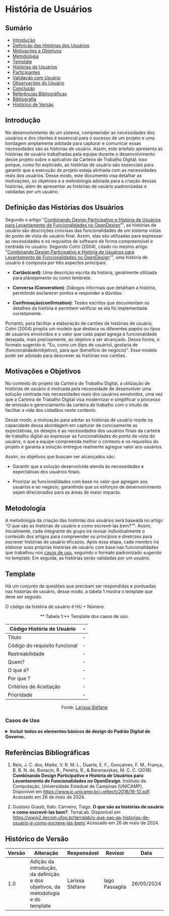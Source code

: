 # História de Usuários

## Sumário
* [Introdução](#Introdução)
* [Definição das Histórias dos Usuários](#Definição-das-Histórias-dos-Usuários)
* [Motivações e Objetivos](#Motivações-e-Objetivos)
* [Metodologia](#Metodologia)
* [Template](#Template)
* [Histórias de Usuários](#Histórias-de-Usuários)
* [Participantes](#Participantes)
* [Validação com Usuário](#Validação-com-Usuário)
* [Observações do Usuário](#Observações-do-Usuário)
* [Conclusão](#Conclusão)
* [Referências Bibliográficas](#Referências-Bibliográficas)
* [Bibliografia](#Bibliografia)
* [Histórico de Versão](#Histórico-de-Versão)

## Introdução

No desenvolvimento de um sistema, compreender as necessidades dos usuários e dos clientes é essencial para o sucesso de um projeto e uma bordagem amplamente adotada para capturar e comunicar essas necessidades são as histórias de usuário. Assim, este artefato apresenta as histórias de usuário trabalhadas pela equipe durante o desenvolvimento desse projeto sobre o aplicativo da Carteira de Trabalho Digital. Isso porque, como foi explicado, as histórias de usuário são essenciais para garantir que a execução do projeto esteja alinhada com as necessidades reais dos usuários. Desse modo, este documento visa detalhar as motivações, os objetivos e a metodologia adotada para a criação dessas histórias, além de apresentar as histórias de usuário padronizadas e validadas por um usuário.

## Definição das Histórias dos Usuários

Segundo o artigo "[Combinando Design Participativo e História de Usuários para Levantamento de Funcionalidades no OpenDesign](https://www.ic.unicamp.br/~reltech/2018/18-12.pdf)"¹, as histórias de usuário são descrições concisas das funcionalidades de um sistema vistas do ponto de vista do usuário final. Assim, elas são utilizadas para expressar as necessidades e os requisitos de software de forma compreensível e centrada no usuário. Segundo Cohn (2004), citado no mesmo artigo "[Combinando Design Participativo e História de Usuários para Levantamento de Funcionalidades no OpenDesign](https://www.ic.unicamp.br/~reltech/2018/18-12.pdf)"¹, uma história de usuário é composta por três aspectos principais:

- **Cartão(card)**: Uma descrição escrita da história, geralmente utilizada para planejamento ou como lembrete.

- **Conversa (Converation)**: Diálogos informais que detalham a história, permitindo esclarecer pontos e responder a dúvidas.

- **Confirmação(confirmation)**: Testes escritos que documentam os detalhes da história e permitem verificar se ela foi implementada corretamente.

Portanto, para facilitar a elaboração de cartões de histórias de usuário, Cohn (2004) propôs um modelo que destaca os diferentes papéis ou tipos de usuários envolvidos e o valor que cada papel agrega à funcionalidade desejada, mais precisamente, ao objetivo a ser alcançado. Dessa forma, o formato sugerido é: "Eu, como um (tipo de usuário), gostaria de (funcionalidade/objetivo), para que (benefício de negócio)". Esse modelo pode ser adotado para descrever as histórias nos cartões.

## Motivações e Objetivos

No contexto do projeto da Carteira de Trabalho Digital, a utilização de histórias de usuário é motivada pela necessidade de desenvolver uma solução centrada nas necessidades reais dos usuários envolvidos, uma vez que a Carteira de Trabalho Digital visa modernizar e simplificar o processo de emissão e gerenciamento da carteira de trabalho com o intuito de facilitar a vida dos cidadãos neste contexto.

Desse modo, a motivação para adotar as histórias de usuário reside na capacidade dessa abordagem em capturar de concisamente as expectativas, os desejos e as necessidades dos usuários finais da carteira de trabalho digital ao expressar as funcionalidades do ponto de vista do usuário, o que a equipe compreenda melhor o contexto e os requisitos do projeto e garanta a solução entregue realmente agregue valor aos usuários.

Assim, os objetivos que buscam ser alcançados são:

- Garantir que a solução desenvolvida atenda às necessidades e expectativas dos usuários finais.

- Priorizar as funcionalidades com base no valor que agregam aos usuários e ao negócio, garantindo que os esforços de desenvolvimento sejam direcionados para as áreas de maior impacto.

## Metodologia

A metodologia da criação das histórias dos usuários será baseada no artigo “O que são as histórias de usuário e como escrevê-las bem?”². Assim, inicialmente, cada integrante do grupo irá revisar individualmente o conteúdo dos artigos para compreender os princípios e diretrizes para escrever histórias de usuário eficazes. Após essa etapa, cada membro irá elaborar suas próprias histórias de usuário com base nas funcionalidades que trabalhou nos [casos de uso](modelagem/casoDeUso.md), seguindo o formato padronizado sugerido no template. Em seguida, as histórias serão validadas por um usuário.

## Template

Há um conjunto de questões que precisam ser respondidas e pontuadas nas histórias de usuário, desse modo, a tabela 1 mostra o template que deve ser seguido.

O código da história de usuário é HU + Número.

<center>

** Tabela 1:** Template dos casos de uso.

| Código História de Usuário | - |
|------------------|--------|
| Título           | - |
| Código do requisito funcional | - |
| Rastreabilidade  | -  |
| Quem?           | - |
| O que é?           | - |
| Por que ?         |  - |
| Critérios de Aceitação | - |
| Prioridade       | -    |

Fonte: [Larissa Stéfane](https://github.com/SkywalkerSupreme)

</center>

### Casos de Uso

</center>

</details>

<details>
  <summary size="20"><b> Incluir todos os elementos básicos de design do Padrão Digital de Governo.   </b></summary> 
 
</center>

**Tabela 2: Template dos casos de uso.**

| Código História de Usuário | US01 |
|------------------|--------|
| **Título**           | Preencher formulário de solicitação de benefício |
| **Código do requisito funcional** | F01 |
| **Rastreabilidade**  | RF01  |
| **Quem?**           | Usuário |
| **O que é?**           | Preencher um formulário de solicitação de benefício de forma simples e guiada |
| **Por que ?**         | Para garantir que todas as informações necessárias sejam fornecidas corretamente |
| **Critérios de Aceitação** | <ul><li>O formulário deve ser fácil de entender e preencher.</li><li>Deve haver orientações claras para cada campo.</li><li>Usuário deve ser capaz de submeter o formulário com sucesso.</li></ul> |
| **Prioridade**       | Must    |

| Código História de Usuário | US02 |
|------------------|--------|
| **Título**           | Anexar documentos no aplicativo |
| **Código do requisito funcional** | F02 |
| **Rastreabilidade**  | RF02  |
| **Quem?**           | Usuário |
| **O que é?**           | Anexar documentos diretamente no aplicativo |
| **Por que ?**         | Para facilitar o processo de solicitação de benefício |
| **Critérios de Aceitação** | <ul><li>Usuário deve poder anexar documentos em diferentes formatos.</li><li>O processo de anexar documentos deve ser simples e rápido.</li><li>Documentos anexados devem ser salvos e enviados com a solicitação.</li></ul> |
| **Prioridade**       | Must    |

| Código História de Usuário | US03 |
|------------------|--------|
| **Título**           | Receber notificações sobre o status da solicitação de benefício |
| **Código do requisito funcional** | F03 |
| **Rastreabilidade**  | RF03  |
| **Quem?**           | Usuário |
| **O que é?**           | Receber notificações sobre o status da solicitação de benefício |
| **Por que ?**         | Para estar sempre informado sobre o andamento |
| **Critérios de Aceitação** | <ul><li>Usuário deve ser notificado em cada etapa do processo de solicitação.</li><li>Notificações devem ser claras e informativas.</li><li>Usuário deve poder visualizar o histórico de notificações.</li></ul> |
| **Prioridade**       | Should    |

| Código História de Usuário | US04 |
|------------------|--------|
| **Título**           | Visualizar o status detalhado da solicitação de benefício |
| **Código do requisito funcional** | F04 |
| **Rastreabilidade**  | RF04  |
| **Quem?**           | Usuário |
| **O que é?**           | Visualizar o status detalhado da solicitação de benefício, incluindo previsão de pagamento |
| **Por que ?**         | Para acompanhar de perto o processo |
| **Critérios de Aceitação** | <ul><li>Usuário deve ver um resumo detalhado do status de cada solicitação.</li><li>Previsão de pagamento deve ser atualizada regularmente.</li><li>Detalhes devem ser facilmente acessíveis.</li></ul> |
| **Prioridade**       | Must    |

| Código História de Usuário | US05 |
|------------------|--------|
| **Título**           | Visualizar o histórico detalhado de todos os benefícios solicitados e recebidos |
| **Código do requisito funcional** | F05 |
| **Rastreabilidade**  | RF05  |
| **Quem?**           | Usuário |
| **O que é?**           | Visualizar o histórico detalhado de todos os benefícios solicitados e recebidos |
| **Por que ?**         | Para ter um controle completo e organizado das minhas solicitações |
| **Critérios de Aceitação** | <ul><li>Usuário deve acessar facilmente o histórico de solicitações.</li><li>Histórico deve incluir todas as solicitações e benefícios recebidos.</li><li>Informações devem ser apresentadas de forma clara e organizada.</li></ul> |
| **Prioridade**       | Should    |

| Código História de Usuário | US06 |
|------------------|--------|
| **Título**           | Personalizar notificações sobre benefícios |
| **Código do requisito funcional** | F06 |
| **Rastreabilidade**  | RF06  |
| **Quem?**           | Usuário |
| **O que é?**           | Personalizar as notificações que recebe sobre benefícios |
| **Por que ?**         | Para receber apenas informações relevantes |
| **Critérios de Aceitação** | <ul><li>Usuário deve poder escolher que notificações deseja receber.</li><li>Configurações de notificações devem ser fáceis de ajustar.</li><li>Notificações personalizadas devem ser enviadas de acordo com as preferências do usuário.</li></ul> |
| **Prioridade**       | Could    |

| Código História de Usuário | US07 |
|------------------|--------|
| **Título**           | Interagir com um assistente virtual para obter respostas rápidas e suporte |
| **Código do requisito funcional** | F07 |
| **Rastreabilidade**  | RF07  |
| **Quem?**           | Usuário |
| **O que é?**           | Interagir com um assistente virtual para obter respostas rápidas e suporte |
| **Por que ?**         | Para melhorar minha experiência no uso do aplicativo |
| **Critérios de Aceitação** | <ul><li>Assistente virtual deve responder a perguntas comuns de forma precisa e rápida.</li><li>Usuário deve poder acessar o assistente virtual facilmente.</li><li>Respostas do assistente virtual devem ser úteis e relevantes.</li></ul> |
| **Prioridade**       | Should    |


</center>

</details>

## Referências Bibliográficas

1. Reis, J. C. dos, Maike, V. R. M. L., Duarte, E. F., Gonçalves, F. M., França, B. B. N. de, Bonacin, R., Pereira, R., & Baranauskas, M. C. C. (2018). **Combinando Design Participativo e História de Usuários para Levantamento de Funcionalidades no OpenDesign**. Instituto de Computação, Universidade Estadual de Campinas (UNICAMP), Disponível em <https://www.ic.unicamp.br/~reltech/2018/18-12.pdf>. Acessado em 26 de maio de 2024.

2. Gustavo Guasti, Italo. Carneiro, Tiago. **O que são as histórias de usuário e como escrevê-las bem?**. TerraLab. Disponível em <https://www2.decom.ufop.br/terralab/o-que-sao-as-historias-de-usuario-e-como-escreve-las-bem/>  Acessado em 26 de maio de 2024.


## Histórico de Versão

| Versão | Alteração | Responsável | Revisor | Data |
| - | - | - | - | - |
| 1.0 |  Adição da introdução, da definição e dos objetivos, da metodologia e do template   |  Larissa Stéfane   |   Iago Passaglia  | 26/05/2024  |
